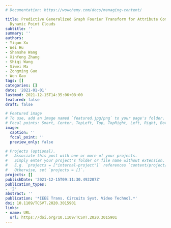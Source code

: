 ```yaml
---
# Documentation: https://wowchemy.com/docs/managing-content/

title: Predictive Generalized Graph Fourier Transform for Attribute Compression of
  Dynamic Point Clouds
subtitle: ''
summary: ''
authors:
- Yiqun Xu
- Wei Hu
- Shanshe Wang
- Xinfeng Zhang
- Shiqi Wang
- Siwei Ma
- Zongming Guo
- Wen Gao
tags: []
categories: []
date: '2021-01-01'
lastmod: 2021-12-15T14:35:06+08:00
featured: false
draft: false

# Featured image
# To use, add an image named `featured.jpg/png` to your page's folder.
# Focal points: Smart, Center, TopLeft, Top, TopRight, Left, Right, BottomLeft, Bottom, BottomRight.
image:
  caption: ''
  focal_point: ''
  preview_only: false

# Projects (optional).
#   Associate this post with one or more of your projects.
#   Simply enter your project's folder or file name without extension.
#   E.g. `projects = ["internal-project"]` references `content/project/deep-learning/index.md`.
#   Otherwise, set `projects = []`.
projects: []
publishDate: '2021-12-15T09:11:30.492207Z'
publication_types:
- '2'
abstract: ''
publication: '*IEEE Trans. Circuits Syst. Video Technol.*'
doi: 10.1109/TCSVT.2020.3015901
links:
- name: URL
  url: https://doi.org/10.1109/TCSVT.2020.3015901
---
```

